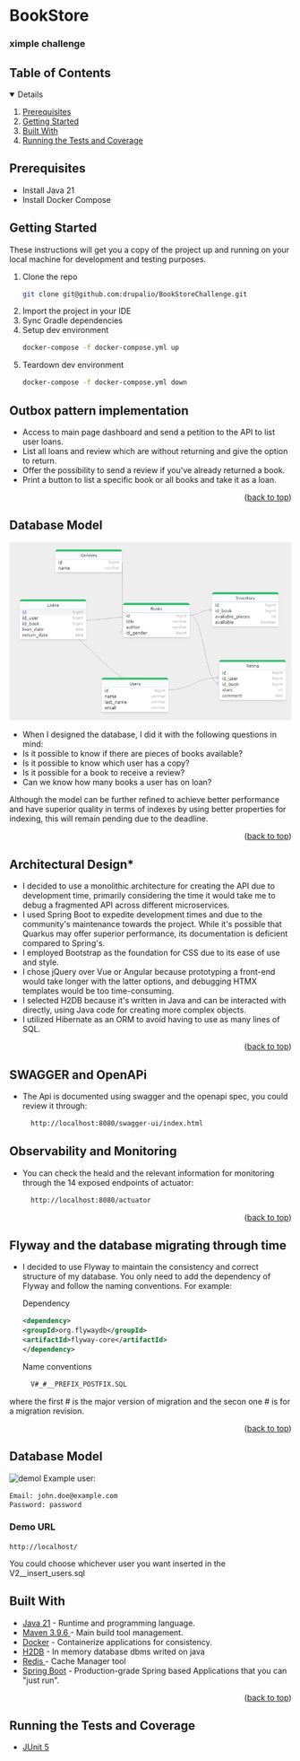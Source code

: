 <a name="readme-top"></a>

# BookStore
### ximple challenge
## Table of Contents
<details open>
   <ol>
      <li><a href="#prerequisites">Prerequisites</a></li>
      <li><a href="#getting-started">Getting Started</a></li>
      <li><a href="#built-with">Built With</a></li>
      <li><a href="#running-the-tests-and-coverage">Running the Tests and Coverage</a></li>
   </ol>
</details>

## Prerequisites

* Install Java 21
* Install Docker Compose

## Getting Started

These instructions will get you a copy of the project up and running on your local machine for development and testing purposes.

1. Clone the repo
   ```sh
   git clone git@github.com:drupalio/BookStoreChallenge.git
   ```
2. Import the project in your IDE
3. Sync Gradle dependencies
4. Setup dev environment
    ```sh
    docker-compose -f docker-compose.yml up
    ```
5. Teardown dev environment
    ```sh
    docker-compose -f docker-compose.yml down
    ```

## Outbox pattern implementation
* Access to main page dashboard and send a petition to the API to list user loans.
* List all loans and review which are without returning and give the option to return.
* Offer the possibility to send a review if you've already returned a book.
* Print a button to list a specific book or all books and take it as a loan.

<p align="right">(<a href="#readme-top">back to top</a>)</p>

## Database Model
![db-model](db-model.png)
* When I designed the database, I did it with the following questions in mind:
* Is it possible to know if there are pieces of books available?
* Is it possible to know which user has a copy?
* Is it possible for a book to receive a review?
* Can we know how many books a user has on loan?

Although the model can be further refined to achieve better performance and have superior quality in terms of indexes by using better properties for indexing, this will remain pending due to the deadline.
<p align="right">(<a href="#readme-top">back to top</a>)</p>


## Architectural Design*
* I decided to use a monolithic architecture for creating the API due to development time, primarily considering the time it would take me to debug a fragmented API across different microservices.
* I used Spring Boot to expedite development times and due to the community's maintenance towards the project. While it's possible that Quarkus may offer superior performance, its documentation is deficient compared to Spring's.
* I employed Bootstrap as the foundation for CSS due to its ease of use and style.
* I chose jQuery over Vue or Angular because prototyping a front-end would take longer with the latter options, and debugging HTMX templates would be too time-consuming.
* I selected H2DB because it's written in Java and can be interacted with directly, using Java code for creating more complex objects.
* I utilized Hibernate as an ORM to avoid having to use as many lines of SQL.

<p align="right">(<a href="#readme-top">back to top</a>)</p>

## SWAGGER and OpenAPi
* The Api is documented using swagger and the openapi spec, you could review it through:
  ```html
    http://localhost:8080/swagger-ui/index.html
    ```

## Observability and Monitoring
* You can check the heald and the relevant information for monitoring through the 14 exposed endpoints of actuator:
  ```html
    http://localhost:8080/actuator
    ```


<p align="right">(<a href="#readme-top">back to top</a>)</p>

## Flyway and the database migrating through time
* I decided to use Flyway to maintain the consistency and correct structure of my database. You only need to add the dependency of Flyway and follow the naming conventions. For example:

  Dependency
    ```xml
    <dependency>
    <groupId>org.flywaydb</groupId>
    <artifactId>flyway-core</artifactId>
    </dependency>
    ```
  Name conventions
  ```html
    V#_#__PREFIX_POSTFIX.SQL
    ```
where the first # is the major version of migration and the secon one # is for a migration revision.

<p align="right">(<a href="#readme-top">back to top</a>)</p>

## Database Model
![demol](demo.png)
Example user:

    Email: john.doe@example.com
    Password: password

### Demo URL  
    http://localhost/

You could choose whichever user you want inserted in the V2__insert_users.sql
## Built With

* [Java 21][java-url] - Runtime and programming language.
* [Maven 3.9.6 ][maven-url] - Main build tool management.
* [Docker][docker-url] - Containerize applications for consistency.
* [H2DB][h2db-url] - In memory database dbms writed on java
* [Redis ][redis-url] - Cache Manager tool
* [Spring Boot][spring-boot-url] - Production-grade Spring based Applications that you can "just run".

<p align="right">(<a href="#readme-top">back to top</a>)</p>

## Running the Tests and Coverage

* [JUnit 5][junit5-url]


<!-- MARKDOWN LINKS & IMAGES -->
<!-- https://www.markdownguide.org/basic-syntax/#reference-style-links -->
[java-url]: https://openjdk.org/projects/jdk/17/
[maven-url]: https://maven.apache.org/
[docker-url]: https://www.docker.com/
[h2db-url]: https://www.h2database.com/
[redis-url]: https://redis.io/
[spring-boot-url]: https://spring.io/projects/spring-boot
[junit5-url]: https://junit.org/junit5/
[jacoco-url]: https://www.jacoco.org/jacoco/
